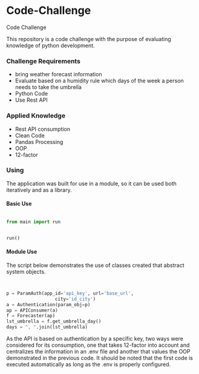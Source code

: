 # Code-Challenge
Code Challenge

This repository is a code challenge with the purpose of evaluating knowledge of python development.

### Challenge Requirements

* bring weather forecast information
* Evaluate based on a humidity rule which days of the week a person needs to take the umbrella
* Python Code
* Use Rest API

### Applied Knowledge

* Rest API consumption
* Clean Code
* Pandas Processing
* OOP
* 12-factor

### Using

 The application was built for use in a module, so it can be used both iteratively and as a library.
 
#### Basic Use

``` python

from main import run


run()

```

#### Module Use 

The script below demonstrates the use of classes created that abstract system objects. 

``` python


p = ParamAuth(app_id='api_key', url='base_url',
                  city='id_city')
a = Authentication(param_obj=p)
ap = APIConsumer(a)
f = Forecaster(ap)
lst_umbrella = f.get_umbrella_day()
days = ", ".join(lst_umbrella)

```


As the API is based on authentication by a specific key, two ways were considered for its consumption, one that takes 12-factor into account and centralizes the information in an .env file and another that values the OOP demonstrated in the previous code.
It should be noted that the first code is executed automatically as long as the .env is properly configured.
 
